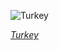 
![Turkey](https://www.gstatic.com/prettyearth/assets/full/1345.jpg)

*[Turkey](https://www.google.com/maps/@37.608897,38.488268,11z/data=!3m1!1e3)*
